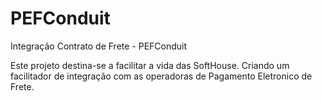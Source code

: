 # PEFConduit
Integração Contrato de Frete - PEFConduit


Este projeto destina-se a facilitar a vida das SoftHouse. Criando um facilitador de integração com as operadoras de Pagamento Eletronico de Frete.
